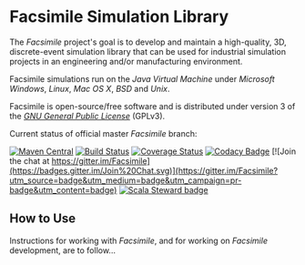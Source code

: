 # Facsimile Simulation Library

The _Facsimile_ project's goal is to develop and maintain a high-quality, 3D, discrete-event simulation library that can
be used for industrial simulation projects in an engineering and/or manufacturing environment.

Facsimile simulations run on the _Java Virtual Machine_ under _Microsoft Windows_, _Linux_, _Mac OS X_, _BSD_ and
_Unix_.

Facsimile is open-source/free software and is distributed under version 3 of the
_[GNU General Public License](http://www.gnu.org/licenses/lgpl-3.0-standalone.html)_ (GPLv3).

Current status of official master _Facsimile_ branch:

[![Maven Central](https://maven-badges.herokuapp.com/maven-central/org.facsim/facsimile-simulation_2.12/badge.svg)](https://maven-badges.herokuapp.com/maven-central/org.facsim/facsimile-simulation_2.12)
[![Build Status](https://travis-ci.org/Facsimile/facsimile.svg?branch=master)](https://travis-ci.org/Facsimile/facsimile)
[![Coverage Status](https://coveralls.io/repos/Facsimile/facsimile/badge.svg)](https://coveralls.io/r/Facsimile/facsimile)
[![Codacy Badge](https://api.codacy.com/project/badge/Grade/07018e3a4450402c918f98804ebdfd0b)](https://www.codacy.com/app/MichaelJAllen/Facsimile?utm_source=github.com&amp;utm_medium=referral&amp;utm_content=Facsimile/facsimile&amp;utm_campaign=Badge_Grade)
[![Join the chat at https://gitter.im/Facsimile](https://badges.gitter.im/Join%20Chat.svg)](https://gitter.im/Facsimile?utm_source=badge&utm_medium=badge&utm_campaign=pr-badge&utm_content=badge)
[![Scala Steward badge](https://img.shields.io/badge/Scala_Steward-helping-brightgreen.svg?style=flat&logo=data:image/png;base64,iVBORw0KGgoAAAANSUhEUgAAAA4AAAAQCAMAAAARSr4IAAAAVFBMVEUAAACHjojlOy5NWlrKzcYRKjGFjIbp293YycuLa3pYY2LSqql4f3pCUFTgSjNodYRmcXUsPD/NTTbjRS+2jomhgnzNc223cGvZS0HaSD0XLjbaSjElhIr+AAAAAXRSTlMAQObYZgAAAHlJREFUCNdNyosOwyAIhWHAQS1Vt7a77/3fcxxdmv0xwmckutAR1nkm4ggbyEcg/wWmlGLDAA3oL50xi6fk5ffZ3E2E3QfZDCcCN2YtbEWZt+Drc6u6rlqv7Uk0LdKqqr5rk2UCRXOk0vmQKGfc94nOJyQjouF9H/wCc9gECEYfONoAAAAASUVORK5CYII=)](https://scala-steward.org)

## How to Use

Instructions for working with _Facsimile_, and for working on _Facsimile_ development, are to follow...
